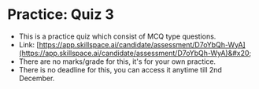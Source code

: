 # Practice: Quiz 3

* This is a practice quiz which consist of MCQ type questions.
* Link: [https://app.skillspace.ai/candidate/assessment/D7oYbQh-WyA](https://app.skillspace.ai/candidate/assessment/D7oYbQh-WyA)&#x20;
* There are no marks/grade for this, it's for your own practice.
* There is no deadline for this, you can access it anytime till 2nd December.
